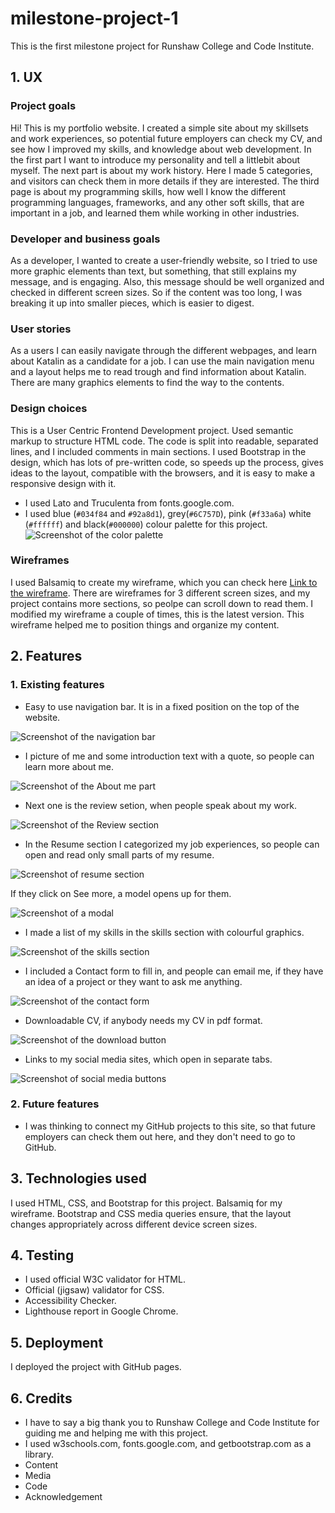 # milestone-project-1
This is the first milestone project for Runshaw College and Code Institute.
## 1. UX
### Project goals
Hi! This is my portfolio website. I created a simple site about my skillsets and work experiences, so potential future employers can check my CV, and see how I improved my skills, and knowledge about web development. In the first part I want to introduce my personality and tell a littlebit about myself. The next part is about my work history. Here I made 5 categories, and visitors can check them in more details if they are interested. The third page is about my programming skills, how well I know the different programming languages, frameworks, and any other soft skills, that are important in a job, and learned them while working in other industries. 
### Developer and business goals
As a developer, I wanted to create a user-friendly website, so I tried to use more graphic elements than text, but something, that still explains my message, and is engaging. Also, this message should be well organized and checked in different screen sizes. So if the content was too long, I was breaking it up into smaller pieces, which is easier to digest.
### User stories
As a users I can easily navigate through the different webpages, and learn about Katalin as a candidate for a job. I can use the main navigation menu and a layout helps me to read trough and find information about Katalin. There are many graphics elements to find the way to the contents. 
### Design choices
This is a User Centric Frontend Development project. Used semantic markup to structure HTML code. The code is split into readable, separated lines, and I included comments in main sections. I used Bootstrap in the design, which has lots of pre-written code, so speeds up the process, gives ideas to the layout, compatible with the browsers, and it is easy to make a responsive design with it.
* I used Lato and Truculenta from fonts.google.com.
* I used blue (`#034f84` and `#92a8d1`), grey(`#6C757D`), pink (`#f33a6a`) white (`#ffffff`) and black(`#000000`) colour palette for this project.
![Screenshot of the color palette](assets/images/readme_images/color_palette.png)
### Wireframes
I used Balsamiq to create my wireframe, which you can check here [Link to the wireframe](/Milestone-project1.pdf). There are wireframes for 3 different screen sizes, and my project contains more sections, so peolpe can scroll down to read them. I modified my wireframe a couple of times, this is the latest version. This wireframe helped me to position things and organize my content.
## 2. Features
### 1. Existing features
  * Easy to use navigation bar. It is in a fixed position on the top of the website. 

  ![Screenshot of the navigation bar](assets/images/readme_images/navbar.png)

  * I picture of me and some introduction text with a quote, so people can learn more about me.

  ![Screenshot of the About me part](assets/images/readme_images/intro.png)

  * Next one is the review setion, when people speak about my work.

  ![Screenshot of the Review section](assets/images/readme_images/review.png)

  * In the Resume section I categorized my job experiences, so people can open and read only small parts of my resume. 

  ![Screenshot of resume section](assets/images/readme_images/resume.png)

  If they click on See more, a model opens up for them.

  ![Screenshot of a modal](assets/images/readme_images/resume_modal.png)

  * I made a list of my skills in the skills section with colourful graphics.

  ![Screenshot of the skills section](assets/images/readme_images/skills.png)

  * I included a Contact form to fill in, and people can email me, if they have an idea of a project or they want to ask me anything. 

  ![Screenshot of the contact form](assets/images/readme_images/contact_form.png)

  * Downloadable CV, if anybody needs my CV in pdf format. 

  ![Screenshot of the download button](assets/images/readme_images/cv_download.png)

  * Links to my social media sites, which open in separate tabs. 

  ![Screenshot of social media buttons](assets/images/readme_images/social_media.png)
### 2.  Future features
* I was thinking to connect my GitHub projects to this site, so that future employers can check them out here, and they don't need to go to GitHub. 
## 3. Technologies used
I used HTML, CSS, and Bootstrap for this project. Balsamiq for my wireframe. Bootstrap and CSS media queries ensure, that the layout changes appropriately across different device screen sizes.
## 4. Testing
* I used official W3C validator for HTML.
* Official (jigsaw) validator for CSS.
* Accessibility Checker.
* Lighthouse report in Google Chrome.
## 5. Deployment
I deployed the project with GitHub pages.
## 6. Credits
* I have to say a big thank you to Runshaw College and Code Institute for guiding me and helping me with this project.
* I used w3schools.com, fonts.google.com, and getbootstrap.com as a library. 
* Content
* Media
* Code
* Acknowledgement


[def]: /assets/images/readme_images/intro.png
